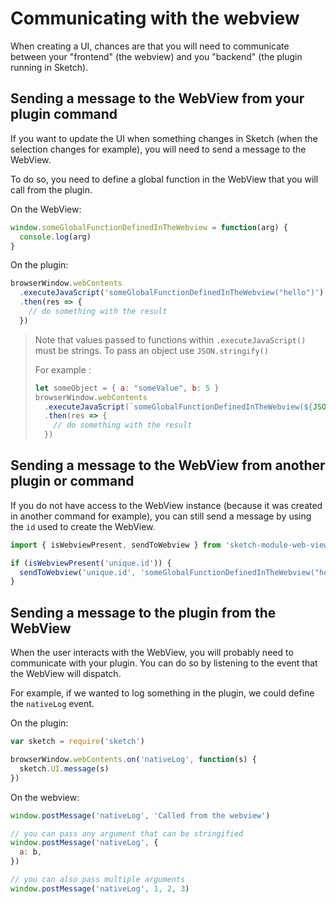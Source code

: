 # Communicating with the webview

When creating a UI, chances are that you will need to communicate between your "frontend" (the webview) and you "backend" (the plugin running in Sketch).

## Sending a message to the WebView from your plugin command

If you want to update the UI when something changes in Sketch (when the selection changes for example), you will need to send a message to the WebView.

To do so, you need to define a global function in the WebView that you will call from the plugin.

On the WebView:

```js
window.someGlobalFunctionDefinedInTheWebview = function(arg) {
  console.log(arg)
}
```

On the plugin:

```js
browserWindow.webContents
  .executeJavaScript('someGlobalFunctionDefinedInTheWebview("hello")')
  .then(res => {
    // do something with the result
  })
```

> Note that values passed to functions within `.executeJavaScript()` must be strings. To pass an object use `JSON.stringify()`
>
> For example :
>  ```js
>  let someObject = { a: "someValue", b: 5 }
>  browserWindow.webContents
>    .executeJavaScript(`someGlobalFunctionDefinedInTheWebview(${JSON.stringify(someObject)})`)
>    .then(res => {
>      // do something with the result
>    })
>  ```

## Sending a message to the WebView from another plugin or command

If you do not have access to the WebView instance (because it was created in another command for example), you can still send a message by using the `id` used to create the WebView.

```js
import { isWebviewPresent, sendToWebview } from 'sketch-module-web-view/remote'

if (isWebviewPresent('unique.id')) {
  sendToWebview('unique.id', 'someGlobalFunctionDefinedInTheWebview("hello")')
}
```

## Sending a message to the plugin from the WebView

When the user interacts with the WebView, you will probably need to communicate with your plugin. You can do so by listening to the event that the WebView will dispatch.

For example, if we wanted to log something in the plugin, we could define the `nativeLog` event.

On the plugin:

```js
var sketch = require('sketch')

browserWindow.webContents.on('nativeLog', function(s) {
  sketch.UI.message(s)
})
```

On the webview:

```js
window.postMessage('nativeLog', 'Called from the webview')

// you can pass any argument that can be stringified
window.postMessage('nativeLog', {
  a: b,
})

// you can also pass multiple arguments
window.postMessage('nativeLog', 1, 2, 3)
```
